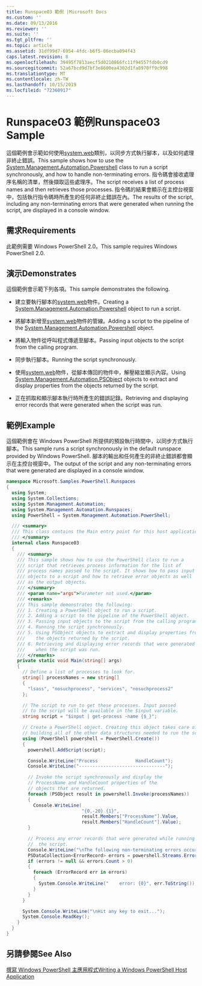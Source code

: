 ```yaml
---
title: Runspace03 範例 |Microsoft Docs
ms.custom: ''
ms.date: 09/13/2016
ms.reviewer: ''
ms.suite: ''
ms.tgt_pltfrm: ''
ms.topic: article
ms.assetid: 31df99d7-6954-4fdc-b6f5-06ecba094f43
caps.latest.revision: 8
ms.openlocfilehash: 39495f7813aecf5d0210866fc11f94557fdb0cd9
ms.sourcegitcommit: 52a67bcd9d7bf3e8600ea4302d1fa8970ff9c998
ms.translationtype: MT
ms.contentlocale: zh-TW
ms.lasthandoff: 10/15/2019
ms.locfileid: "72360917"
---
```

# <a name="runspace03-sample"></a><span data-ttu-id="6c08d-102">Runspace03 範例</span><span class="sxs-lookup"><span data-stu-id="6c08d-102">Runspace03 Sample</span></span>

<span data-ttu-id="6c08d-103">這個範例會示範如何使用[system.web](/dotnet/api/system.management.automation.powershell)類別，以同步方式執行腳本，以及如何處理非終止錯誤。</span><span class="sxs-lookup"><span data-stu-id="6c08d-103">This sample shows how to use the [System.Management.Automation.Powershell](/dotnet/api/system.management.automation.powershell) class to run a script synchronously, and how to handle non-terminating errors.</span></span> <span data-ttu-id="6c08d-104">指令碼會接收處理序名稱的清單，然後擷取這些處理序。</span><span class="sxs-lookup"><span data-stu-id="6c08d-104">The script receives a list of process names and then retrieves those processes.</span></span> <span data-ttu-id="6c08d-105">指令碼的結果會顯示在主控台視窗中，包括執行指令碼時所產生的任何非終止錯誤在內。</span><span class="sxs-lookup"><span data-stu-id="6c08d-105">The results of the script, including any non-terminating errors that were generated when running the script, are displayed in a console window.</span></span>

## <a name="requirements"></a><span data-ttu-id="6c08d-106">需求</span><span class="sxs-lookup"><span data-stu-id="6c08d-106">Requirements</span></span>

<span data-ttu-id="6c08d-107">此範例需要 Windows PowerShell 2.0。</span><span class="sxs-lookup"><span data-stu-id="6c08d-107">This sample requires Windows PowerShell 2.0.</span></span>

## <a name="demonstrates"></a><span data-ttu-id="6c08d-108">演示</span><span class="sxs-lookup"><span data-stu-id="6c08d-108">Demonstrates</span></span>

<span data-ttu-id="6c08d-109">這個範例會示範下列各項。</span><span class="sxs-lookup"><span data-stu-id="6c08d-109">This sample demonstrates the following.</span></span>

- <span data-ttu-id="6c08d-110">建立要執行腳本的[system.web](/dotnet/api/system.management.automation.powershell)物件。</span><span class="sxs-lookup"><span data-stu-id="6c08d-110">Creating a [System.Management.Automation.Powershell](/dotnet/api/system.management.automation.powershell) object to run a script.</span></span>

- <span data-ttu-id="6c08d-111">將腳本新增至[system.web](/dotnet/api/system.management.automation.powershell)物件的管線。</span><span class="sxs-lookup"><span data-stu-id="6c08d-111">Adding a script to the pipeline of the [System.Management.Automation.Powershell](/dotnet/api/system.management.automation.powershell) object.</span></span>

- <span data-ttu-id="6c08d-112">將輸入物件從呼叫程式傳遞至腳本。</span><span class="sxs-lookup"><span data-stu-id="6c08d-112">Passing input objects to the script from the calling program.</span></span>

- <span data-ttu-id="6c08d-113">同步執行腳本。</span><span class="sxs-lookup"><span data-stu-id="6c08d-113">Running the script synchronously.</span></span>

- <span data-ttu-id="6c08d-114">使用[system.web](/dotnet/api/System.Management.Automation.PSObject)物件，從腳本傳回的物件中，解壓縮並顯示內容。</span><span class="sxs-lookup"><span data-stu-id="6c08d-114">Using [System.Management.Automation.PSObject](/dotnet/api/System.Management.Automation.PSObject) objects to extract and display properties from the objects returned by the script.</span></span>

- <span data-ttu-id="6c08d-115">正在抓取和顯示腳本執行時所產生的錯誤記錄。</span><span class="sxs-lookup"><span data-stu-id="6c08d-115">Retrieving and displaying error records that were generated when the script was run.</span></span>

## <a name="example"></a><span data-ttu-id="6c08d-116">範例</span><span class="sxs-lookup"><span data-stu-id="6c08d-116">Example</span></span>

<span data-ttu-id="6c08d-117">這個範例會在 Windows PowerShell 所提供的預設執行時間中，以同步方式執行腳本。</span><span class="sxs-lookup"><span data-stu-id="6c08d-117">This sample runs a script synchronously in the default runspace provided by Windows PowerShell.</span></span> <span data-ttu-id="6c08d-118">腳本的輸出和任何產生的非終止錯誤都會顯示在主控台視窗中。</span><span class="sxs-lookup"><span data-stu-id="6c08d-118">The output of the script and any non-terminating errors that were generated are displayed in a console window.</span></span>

```csharp
namespace Microsoft.Samples.PowerShell.Runspaces
{
  using System;
  using System.Collections;
  using System.Management.Automation;
  using System.Management.Automation.Runspaces;
  using PowerShell = System.Management.Automation.PowerShell;

  /// <summary>
  /// This class contains the Main entry point for this host application.
  /// </summary>
  internal class Runspace03
  {
    /// <summary>
    /// This sample shows how to use the PowerShell class to run a
    /// script that retrieves process information for the list of
    /// process names passed to the script. It shows how to pass input
    /// objects to a script and how to retrieve error objects as well
    /// as the output objects.
    /// </summary>
    /// <param name="args">Parameter not used.</param>
    /// <remarks>
    /// This sample demonstrates the following:
    /// 1. Creating a PowerSHell object to run a script.
    /// 2. Adding a script to the pipeline of the PowerShell object.
    /// 3. Passing input objects to the script from the calling program.
    /// 4. Running the script synchronously.
    /// 5. Using PSObject objects to extract and display properties from
    ///    the objects returned by the script.
    /// 6. Retrieving and displaying error records that were generated
    ///    when the script was run.
    /// </remarks>
    private static void Main(string[] args)
    {
      // Define a list of processes to look for.
      string[] processNames = new string[]
      {
        "lsass", "nosuchprocess", "services", "nosuchprocess2"
      };

      // The script to run to get these processes. Input passed
      // to the script will be available in the $input variable.
      string script = "$input | get-process -name {$_}";

      // Create a PowerShell object. Creating this object takes care of
      // building all of the other data structures needed to run the script.
      using (PowerShell powershell = PowerShell.Create())
      {
        powershell.AddScript(script);

        Console.WriteLine("Process              HandleCount");
        Console.WriteLine("--------------------------------");

        // Invoke the script synchronously and display the
        // ProcessName and HandleCount properties of the
        // objects that are returned.
        foreach (PSObject result in powershell.Invoke(processNames))
        {
          Console.WriteLine(
                            "{0,-20} {1}",
                            result.Members["ProcessName"].Value,
                            result.Members["HandleCount"].Value);
        }

        // Process any error records that were generated while running
        //  the script.
        Console.WriteLine("\nThe following non-terminating errors occurred:\n");
        PSDataCollection<ErrorRecord> errors = powershell.Streams.Error;
        if (errors != null && errors.Count > 0)
        {
          foreach (ErrorRecord err in errors)
          {
            System.Console.WriteLine("    error: {0}", err.ToString());
          }
        }
      }

      System.Console.WriteLine("\nHit any key to exit...");
      System.Console.ReadKey();
    }
  }
}
```

## <a name="see-also"></a><span data-ttu-id="6c08d-119">另請參閱</span><span class="sxs-lookup"><span data-stu-id="6c08d-119">See Also</span></span>

[<span data-ttu-id="6c08d-120">撰寫 Windows PowerShell 主應用程式</span><span class="sxs-lookup"><span data-stu-id="6c08d-120">Writing a Windows PowerShell Host Application</span></span>](./writing-a-windows-powershell-host-application.md)